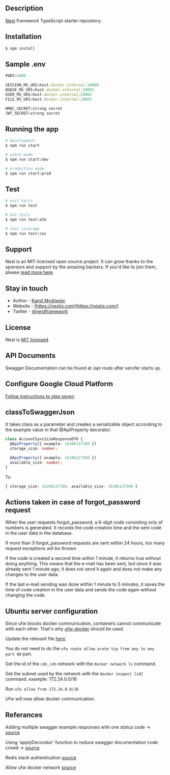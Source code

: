## Description

[Nest](https://github.com/nestjs/nest) framework TypeScript starter repository.

## Installation

```bash
$ npm install
```

## Sample .env

```js
PORT=3000

SESSION_MS_URI=host.docker.internal:20000
QUEUE_MS_URI=host.docker.internal:20001
USER_MS_URI=host.docker.internal:20002
FILE_MS_URI=host.docker.internal:20003

HMAC_SECRET=strong secret
JWT_SECRET=strong secret
```

## Running the app

```bash
# development
$ npm run start

# watch mode
$ npm run start:dev

# production mode
$ npm run start:prod
```

## Test

```bash
# unit tests
$ npm run test

# e2e tests
$ npm run test:e2e

# test coverage
$ npm run test:cov
```

## Support

Nest is an MIT-licensed open source project. It can grow thanks to the sponsors and support by the amazing backers. If you'd like to join them, please [read more here](https://docs.nestjs.com/support).

## Stay in touch

- Author - [Kamil Myśliwiec](https://kamilmysliwiec.com)
- Website - [https://nestjs.com](https://nestjs.com/)
- Twitter - [@nestframework](https://twitter.com/nestframework)

## License

Nest is [MIT licensed](LICENSE).

## API Documents

Swagger Documentation can be found at /api route after servfer starts up.

## Configure Google Cloud Platform

[Follow instructions to step seven](https://blog.tericcabrel.com/upload-file-to-google-drive-with-nodejs/)

## classToSwaggerJson

It takes class as a parameter and creates a serializable object according to the example value in that @ApiProperty decorator.

```ts
class AccountSyncSizeResponseDTO {
  @ApiProperty({ example: 16106127360 })
  storage_size: number;

  @ApiProperty({ example: 16106127360 })
  available_size: number;
}
```

To

```ts
{ storage_size: 16106127360, available_size: 16106127360 }
```

## Actions taken in case of forgot_password request

When the user requests forgot_password, a 6-digit code consisting only of numbers is generated. It records the code creation time and the sent code in the user data in the database.

If more than 3 forgot_password requests are sent within 24 hours, too many request exceptions will be thrown.

If the code is created a second time within 1 minute, it returns true without doing anything. This means that the e-mail has been sent, but since it was already sent 1 minute ago, it does not send it again and does not make any changes to the user data.

If the last e-mail sending was done within 1 minute to 5 minutes, it saves the time of code creation in the user data and sends the code again without changing the code.

## Ubuntu server configuration

Since ufw blocks docker communication, containers cannot communicate with each other. That's why [ufw-docker](https://github.com/chaifeng/ufw-docker) should be used.

Update the relevant file [here](https://github.com/chaifeng/ufw-docker?tab=readme-ov-file#solving-ufw-and-docker-issues).

You do not need to do the `ufw route allow proto tcp from any to any port 80` part.

Get the id of the `cdn_cdn` network with the `docker network ls` command.

Get the subnet used by the network with the `docker inspect [id]` command. example: 172.24.0.0/16

Run `ufw allow from 172.24.0.0/16`

Ufw will now allow docker communication.

## Referances

Adding multiple swagger example responses with one status code -> [source](https://github.com/nestjs/swagger/issues/225#issuecomment-1741826782)

Using 'applyDecorator' function to reduce swagger documentation code crowd -> [source](https://aalonso.dev/blog/how-to-generate-generics-dtos-with-nestjsswagger-422g)

Redis stack authentication [source](https://stackoverflow.com/a/76482901)

Allow ufw docker network [source](https://superuser.com/a/1709175)
